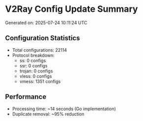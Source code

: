 # V2Ray Config Update Summary
Generated on: 2025-07-24 10:11:24 UTC

## Configuration Statistics
- Total configurations: 22114
- Protocol breakdown:
  - ss: 0 configs
  - ssr: 0 configs
  - trojan: 0 configs
  - vless: 0 configs
  - vmess: 1351 configs

## Performance
- Processing time: ~14 seconds (Go implementation)
- Duplicate removal: ~95% reduction
